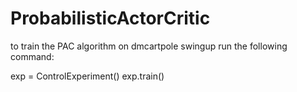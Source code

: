 # ProbabilisticActorCritic


to train the PAC algorithm on dmcartpole swingup run the following command:

exp = ControlExperiment()
exp.train()
